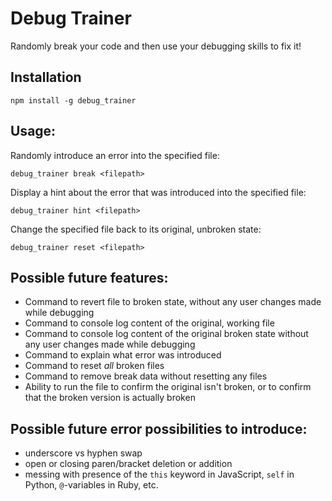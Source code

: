 # Debug Trainer

Randomly break your code and then use your debugging skills to fix it!

## Installation

```
npm install -g debug_trainer
```

## Usage:

Randomly introduce an error into the specified file:
```
debug_trainer break <filepath>
```

Display a hint about the error that was introduced into the specified file:
```
debug_trainer hint <filepath>
```

Change the specified file back to its original, unbroken state:
```
debug_trainer reset <filepath>
```

## Possible future features:

- Command to revert file to broken state, without any user changes made while debugging
- Command to console log content of the original, working file
- Command to console log content of the original broken state without any user changes made while debugging
- Command to explain what error was introduced
- Command to reset *all* broken files
- Command to remove break data without resetting any files
- Ability to run the file to confirm the original isn't broken, or to confirm that the broken version is actually broken

## Possible future error possibilities to introduce:

- underscore vs hyphen swap
- open or closing paren/bracket deletion or addition
- messing with presence of the `this` keyword in JavaScript, `self` in Python, `@`-variables in Ruby, etc.
